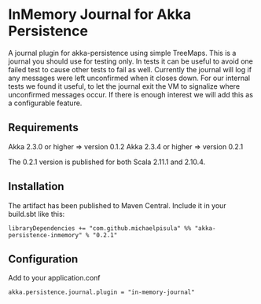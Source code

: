 # InMemory Journal for Akka Persistence
A journal plugin for akka-persistence using simple TreeMaps.
This is a journal you should use for testing only. In tests it can be useful to avoid one failed test to cause other tests to fail as well.
Currently the journal will log if any messages were left unconfirmed when it closes down. For our internal tests we found it useful,
to let the journal exit the VM to signalize where unconfirmed messages occur. If there is enough interest we will add this as a configurable feature.

## Requirements
Akka 2.3.0 or higher => version 0.1.2
Akka 2.3.4 or higher => version 0.2.1

The 0.2.1 version is published for both Scala 2.11.1 and 2.10.4.

## Installation
The artifact has been published to Maven Central. Include it in your build.sbt like this:

    libraryDependencies += "com.github.michaelpisula" %% "akka-persistence-inmemory" % "0.2.1"

## Configuration

Add to your application.conf

    akka.persistence.journal.plugin = "in-memory-journal"
